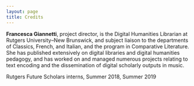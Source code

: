 ```yaml
---
layout: page
title: Credits
---
```


**Francesca Giannetti**, project director, is the Digital Humanities Librarian at Rutgers University–New Brunswick, and subject liaison to the departments of Classics, French, and Italian, and the program in Comparative Literature. She has published extensively on digital libraries and digital humanities pedagogy, and has worked on and managed numerous projects relating to text encoding and the dissemination of digital scholarly outputs in music.

Rutgers Future Scholars interns, Summer 2018, Summer 2019











